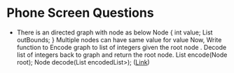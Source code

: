 # Phone Screen Questions

* There is an directed graph with node as below Node { int value; List outBounds; } Multiple nodes can have same value for value Now, Write function to Encode graph to list of integers given the root node . Decode list of integers back to graph and return the root node. List encode(Node root); Node decode(List encodedList>); ([Link](https://leetcode.com/discuss/interview-question/5415365/Google-Phone-Screen))
